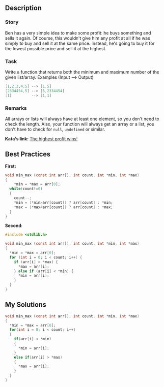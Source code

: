 ## Description

### Story

Ben has a very simple idea to make some profit: he buys something and sells it again. Of course, this wouldn't give him any profit at all if he was simply to buy and sell it at the same price. Instead, he's going to buy it for the lowest possible price and sell it at the highest.

### Task

Write a function that returns both the minimum and maximum number of the given list/array.
Examples (Input --> Output)

```c
[1,2,3,4,5] --> [1,5]
[2334454,5] --> [5,2334454]
[1]         --> [1,1]
```

### Remarks

All arrays or lists will always have at least one element, so you don't need to check the length. Also, your function will always get an array or a list, you don't have to check for `null`, `undefined` or similar.


**Kata's link:** [The highest profit wins!](https://www.codewars.com/kata/559590633066759614000063/cpp)

## Best Practices

**First:**
```c
void min_max (const int arr[], int count, int *min, int *max)
{
    *min = *max = arr[0];
  while(count!=0)
  {
    count--;
    *min = (*min>arr[count]) ? arr[count] : *min;
    *max = (*max<arr[count]) ? arr[count] : *max;
  }
}
```

**Second:**
```c
#include <stdlib.h>

void min_max (const int arr[], int count, int *min, int *max)
{
  *min = *max = arr[0];
  for (int i = 0; i < count; i++) {
    if (arr[i] > *max) {
      *max = arr[i];
    } else if (arr[i] < *min) {
      *min = arr[i];
    }
  }
}
```

## My Solutions
```c
void min_max (const int arr[], int count, int *min, int *max)
{
  *min = *max = arr[0];
  for(int i = 0; i < count; i++)
  {
    if(arr[i] < *min)
    {
      *min = arr[i];
    }
    else if(arr[i] > *max)
    {
      *max = arr[i];
    }
  }
}
```
